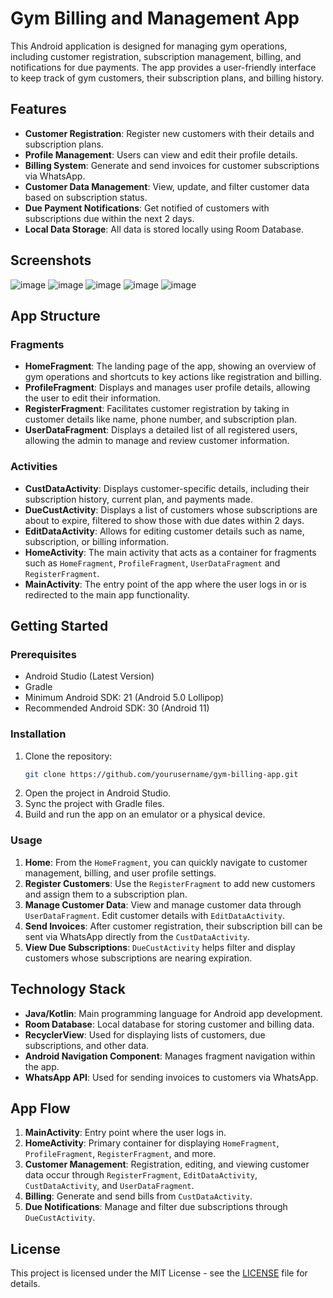 # Gym Billing and Management App

This Android application is designed for managing gym operations, including customer registration, subscription management, billing, and notifications for due payments. The app provides a user-friendly interface to keep track of gym customers, their subscription plans, and billing history.

## Features

- **Customer Registration**: Register new customers with their details and subscription plans.
- **Profile Management**: Users can view and edit their profile details.
- **Billing System**: Generate and send invoices for customer subscriptions via WhatsApp.
- **Customer Data Management**: View, update, and filter customer data based on subscription status.
- **Due Payment Notifications**: Get notified of customers with subscriptions due within the next 2 days.
- **Local Data Storage**: All data is stored locally using Room Database.

## Screenshots
![image](https://github.com/user-attachments/assets/14d73a21-96a1-4b35-b617-afcdbbc233e7)
![image](https://github.com/user-attachments/assets/d9437a5e-e8f8-4117-a105-9a2524859ffd)
![image](https://github.com/user-attachments/assets/92896d15-22af-47ba-a154-d59db95fa610)
![image](https://github.com/user-attachments/assets/d06db753-bdec-4249-9902-f12ac3698881)
![image](https://github.com/user-attachments/assets/19576dc1-7eea-4054-b074-9f68bbd61e4f)

## App Structure

### Fragments

- **HomeFragment**: The landing page of the app, showing an overview of gym operations and shortcuts to key actions like registration and billing.
- **ProfileFragment**: Displays and manages user profile details, allowing the user to edit their information.
- **RegisterFragment**: Facilitates customer registration by taking in customer details like name, phone number, and subscription plan.
- **UserDataFragment**: Displays a detailed list of all registered users, allowing the admin to manage and review customer information.

### Activities

- **CustDataActivity**: Displays customer-specific details, including their subscription history, current plan, and payments made.
- **DueCustActivity**: Displays a list of customers whose subscriptions are about to expire, filtered to show those with due dates within 2 days.
- **EditDataActivity**: Allows for editing customer details such as name, subscription, or billing information.
- **HomeActivity**: The main activity that acts as a container for fragments such as `HomeFragment`, `ProfileFragment`, `UserDataFragment` and `RegisterFragment`.
- **MainActivity**: The entry point of the app where the user logs in or is redirected to the main app functionality.

## Getting Started

### Prerequisites

- Android Studio (Latest Version)
- Gradle
- Minimum Android SDK: 21 (Android 5.0 Lollipop)
- Recommended Android SDK: 30 (Android 11)

### Installation

1. Clone the repository:
    ```bash
    git clone https://github.com/yourusername/gym-billing-app.git
    ```
2. Open the project in Android Studio.
3. Sync the project with Gradle files.
4. Build and run the app on an emulator or a physical device.

### Usage

1. **Home**: From the `HomeFragment`, you can quickly navigate to customer management, billing, and user profile settings.
2. **Register Customers**: Use the `RegisterFragment` to add new customers and assign them to a subscription plan.
3. **Manage Customer Data**: View and manage customer data through `UserDataFragment`. Edit customer details with `EditDataActivity`.
4. **Send Invoices**: After customer registration, their subscription bill can be sent via WhatsApp directly from the `CustDataActivity`.
5. **View Due Subscriptions**: `DueCustActivity` helps filter and display customers whose subscriptions are nearing expiration.

## Technology Stack

- **Java/Kotlin**: Main programming language for Android app development.
- **Room Database**: Local database for storing customer and billing data.
- **RecyclerView**: Used for displaying lists of customers, due subscriptions, and other data.
- **Android Navigation Component**: Manages fragment navigation within the app.
- **WhatsApp API**: Used for sending invoices to customers via WhatsApp.

## App Flow

1. **MainActivity**: Entry point where the user logs in.
2. **HomeActivity**: Primary container for displaying `HomeFragment`, `ProfileFragment`, `RegisterFragment`, and more.
3. **Customer Management**: Registration, editing, and viewing customer data occur through `RegisterFragment`, `EditDataActivity`, `CustDataActivity`, and `UserDataFragment`.
4. **Billing**: Generate and send bills from `CustDataActivity`.
5. **Due Notifications**: Manage and filter due subscriptions through `DueCustActivity`.

## License

This project is licensed under the MIT License - see the [LICENSE](LICENSE) file for details.
